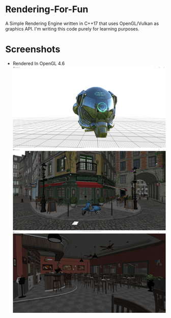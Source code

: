 # Rendering-For-Fun

A Simple Rendering Engine written in C++17 that uses OpenGL/Vulkan as graphics API.
I'm writing this code purely for learning purposes.

# Screenshots
- Rendered In OpenGL 4.6
![](screenshot/glft_helmet_1.png)
![](screenshot/bistro_1.png)
![](screenshot/bistro.png)
